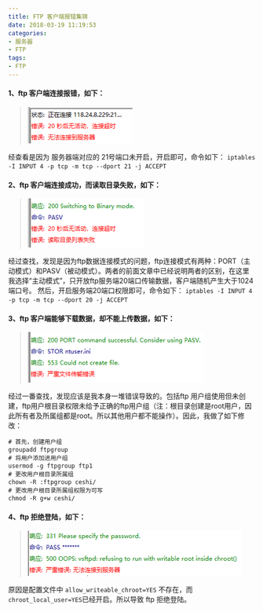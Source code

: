 ```yaml
---
title: FTP 客户端报错集锦
date: 2018-03-19 11:19:53
categories:
- 服务器
- FTP
tags:
- FTP
---
```

#### 1、ftp 客户端连接报错，如下：
>![](/uploads/2018/03/ftp_connect_error.png 'ftp连接超时')

经查看是因为 服务器端对应的 21号端口未开启，开启即可，命令如下：
`iptables -I INPUT 4 -p tcp -m tcp --dport 21 -j ACCEPT`
<!--more-->

#### 2、ftp 客户端连接成功，而读取目录失败，如下：
>![](/uploads/2018/03/ftp_writedir_error.png 'ftp读取目录失败')

经过查找，发现是因为ftp数据连接模式的问题，ftp连接模式有两种：PORT（主动模式）和PASV（被动模式）。两者的前面文章中已经说明两者的区别，在这里我选择“主动模式”，只开放ftp服务端20端口传输数据，客户端随机产生大于1024端口号。
然后，开启服务端20端口权限即可，命令如下：
`iptables -I INPUT 4 -p tcp -m tcp --dport 20 -j ACCEPT`

#### 3、ftp 客户端能够下载数据，却不能上传数据，如下：
>![](/uploads/2018/03/ftp_trans_error.png 'ftp文件传输错误')

经过一番查找，发现应该是我本身一堆错误导致的。包括ftp 用户组使用但未创建，ftp用户根目录权限未给予正确的ftp用户组（注：根目录创建是root用户，因此所有者及所属组都是root。所以其他用户都不能操作）。因此，我做了如下修改：
```
# 首先，创建用户组
groupadd ftpgroup
# 将用户添加进用户组
usermod -g ftpgroup ftp1
# 更改用户根目录所属组
chown -R :ftpgroup ceshi/
# 更改用户根目录所属组权限为可写
chmod -R g+w ceshi/
```

#### 4、ftp 拒绝登陆，如下：
>![](/uploads/2018/03/ftp_refuse_error.png 'ftp拒绝登陆')

原因是配置文件中 `allow_writeable_chroot=YES` 不存在，而`chroot_local_user=YES`已经开启。所以导致 ftp 拒绝登陆。